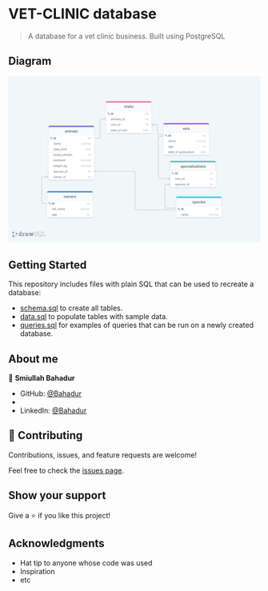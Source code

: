 # VET-CLINIC database

> A database for a vet clinic business. Built using PostgreSQL

## Diagram

![ERD](./schema_diagram.png)

## Getting Started

This repository includes files with plain SQL that can be used to recreate a database:

- [schema.sql](./schema.sql) to create all tables.
- [data.sql](./data.sql) to populate tables with sample data.
- [queries.sql](./queries.sql) for examples of queries that can be run on a newly created database.

## About me

👤 **Smiullah Bahadur**

- GitHub: [@Bahadur](https://github.com/samiullahbahadur)
- 
- LinkedIn: [@Bahadur](https://www.linkedin.com/in/samiullah-bahadur/)

## 🤝 Contributing

Contributions, issues, and feature requests are welcome!

Feel free to check the [issues page](../../issues/).

## Show your support

Give a ⭐️ if you like this project!

## Acknowledgments

- Hat tip to anyone whose code was used
- Inspiration
- etc